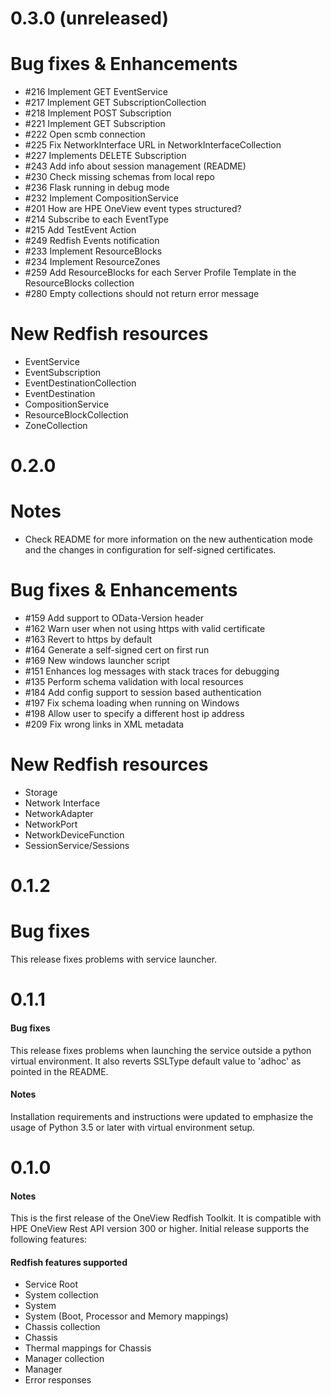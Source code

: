# 0.3.0 (unreleased)

# Bug fixes & Enhancements
 - #216 Implement GET EventService
 - #217 Implement GET SubscriptionCollection
 - #218 Implement POST Subscription
 - #221 Implement GET Subscription
 - #222 Open scmb connection
 - #225 Fix NetworkInterface URL in NetworkInterfaceCollection
 - #227 Implements DELETE Subscription
 - #243 Add info about session management (README)
 - #230 Check missing schemas from local repo
 - #236 Flask running in debug mode
 - #232 Implement CompositionService
 - #201 How are HPE OneView event types structured?
 - #214 Subscribe to each EventType
 - #215 Add TestEvent Action
 - #249 Redfish Events notification
 - #233 Implement ResourceBlocks
 - #234 Implement ResourceZones
 - #259 Add ResourceBlocks for each Server Profile Template in the ResourceBlocks collection
 - #280 Empty collections should not return error message

# New Redfish resources
 - EventService
 - EventSubscription
 - EventDestinationCollection
 - EventDestination
 - CompositionService
 - ResourceBlockCollection
 - ZoneCollection


# 0.2.0
# Notes
 - Check README for more information on the new authentication mode and
 the changes in configuration for self-signed certificates.

# Bug fixes & Enhancements
 - #159 Add support to OData-Version header
 - #162 Warn user when not using https with valid certificate
 - #163 Revert to https by default
 - #164 Generate a self-signed cert on first run
 - #169 New windows launcher script
 - #151 Enhances log messages with stack traces for debugging
 - #135 Perform schema validation with local resources
 - #184 Add config support to session based authentication
 - #197 Fix schema loading when running on Windows
 - #198 Allow user to specify a different host ip address
 - #209 Fix wrong links in XML metadata

# New Redfish resources
 - Storage
 - Network Interface
 - NetworkAdapter
 - NetworkPort
 - NetworkDeviceFunction
 - SessionService/Sessions


# 0.1.2
# Bug fixes
This release fixes problems with service launcher.

# 0.1.1
#### Bug fixes
This release fixes problems when launching the service outside a python
virtual environment. It also reverts SSLType default value to 'adhoc'
as pointed in the README.

#### Notes
Installation requirements and instructions were updated to emphasize the
usage of Python 3.5 or later with virtual environment setup.


# 0.1.0
#### Notes
This is the first release of the OneView Redfish Toolkit. It is compatible
with HPE OneView Rest API version 300 or higher. Initial release supports
the following features:

#### Redfish features supported
 - Service Root
 - System collection
 - System
 - System (Boot, Processor and Memory mappings)
 - Chassis collection
 - Chassis
 - Thermal mappings for Chassis
 - Manager collection
 - Manager
 - Error responses
